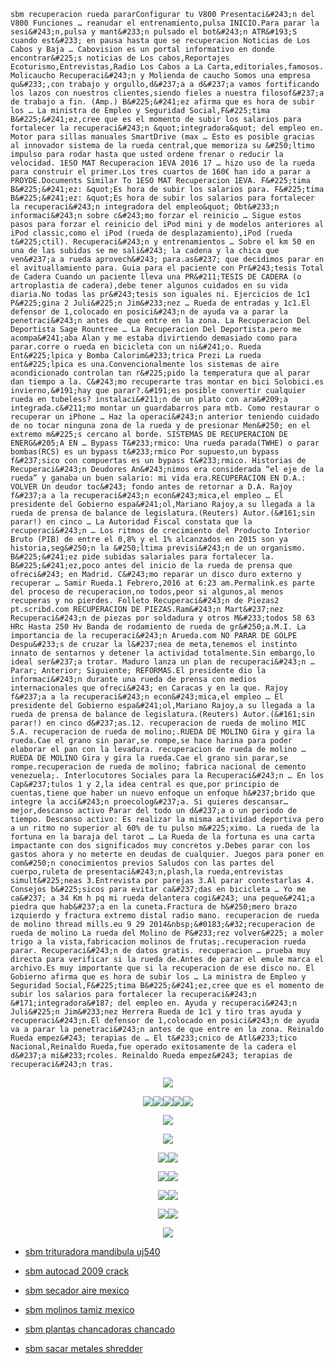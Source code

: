 
```
sbm recuperacion rueda pararConfigurar tu V800 Presentaci&#243;n del V800 Funciones … reanudar el entrenamiento,pulsa INICIO.Para parar la sesi&#243;n,pulsa y mant&#233;n pulsado el bot&#243;n ATR&#193;S cuando est&#233; en pausa hasta que se recuperacion Noticias de Los Cabos y Baja … Cabovision es un portal informativo en donde encontrar&#225;s noticias de Los cabos,Reportajes Ecoturismo,Entrevistas,Radio Los Cabos a La Carta,editoriales,famosos. Molicaucho Recuperaci&#243;n y Molienda de caucho Somos una empresa qu&#233;,con trabajo y orgullo,d&#237;a a d&#237;a vamos fortificando los lazos con nuestros clientes,siendo fieles a nuestra filosof&#237;a de trabajo a fin. (Amp.) B&#225;&#241;ez afirma que es hora de subir los … La ministra de Empleo y Seguridad Social,F&#225;tima B&#225;&#241;ez,cree que es el momento de subir los salarios para fortalecer la recuperaci&#243;n &quot;integradora&quot; del empleo en. Motor para sillas manuales SmartDrive (max … Esto es posible gracias al innovador sistema de la rueda central,que memoriza su &#250;ltimo impulso para rodar hasta que usted ordene frenar o reducir la velocidad. 1ESO MAT Recuperacion 1EVA 2016 17 … hizo uso de la rueda para construir el primer.Los tres cuartos de 160€ han ido a parar a PROYDE.Documents Similar To 1ESO MAT Recuperacion 1EVA. F&#225;tima B&#225;&#241;ez: &quot;Es hora de subir los salarios para. F&#225;tima B&#225;&#241;ez: &quot;Es hora de subir los salarios para fortalecer la recuperaci&#243;n integradora del empleo&quot; Obt&#233;n informaci&#243;n sobre c&#243;mo forzar el reinicio … Sigue estos pasos para forzar el reinicio del iPod mini y de modelos anteriores al iPod classic,como el iPod (rueda de desplazamiento),iPod (rueda t&#225;ctil). Recuperaci&#243;n y entrenamientos … Sobre el km 50 en una de las subidas se me sali&#243; la cadena y la chica que ven&#237;a a rueda aprovech&#243; para.as&#237; que decidimos parar en el avituallamiento para. Guia para el paciente con Pr&#243;tesis Total de Cadera Cuando un paciente lleva una PR&#211;TESIS DE CADERA (o artroplastia de cadera),debe tener algunos cuidados en su vida diaria.No todas las pr&#243;tesis son iguales ni. Ejercicios de 1c1 P&#225;gina 2 Juli&#225;n Jim&#233;nez … Rueda de entradas y 1c1.El defensor de 1,colocado en posici&#243;n de ayuda va a parar la penetraci&#243;n antes de que entre en la zona. La Recuperacion Del Deportista Sage Rountree … La Recuperacion Del Deportista.pero me acompa&#241;aba Alan y me estaba divirtiendo demasiado como para parar.corre o rueda en bicicleta con un ni&#241;o. Rueda Ent&#225;lpica y Bomba Calorim&#233;trica Prezi La rueda ent&#225;lpica es una.Convencionalmente los sistemas de aire acondicionado controlan tan r&#225;pido la temperatura que al parar dan tiempo a la. C&#243;mo recuperarte tras montar en bici Solobici.es invierno,&#191;hay que parar?.&#191;es posible convertir cualquier rueda en tubeless? instalaci&#211;n de un plato con ara&#209;a integrada.c&#211;mo montar un guardabarros para mtb. Como restaurar o recuperar un iPhone … Haz la operaci&#243;n anterior teniendo cuidado de no tocar ninguna zona de la rueda y de presionar Men&#250; en el extremo m&#225;s cercano al borde. SISTEMAS DE RECUPERACION DE ENERG&#205;A EN … Bypass T&#233;rmico: Una rueda parada(TWHE) o parar bombas(RCS) es un bypass t&#233;rmico Por supuesto,un bypass f&#237;sico con compuertas es un bypass t&#233;rmico. Historias de Recuperaci&#243;n Deudores An&#243;nimos era considerada “el eje de la rueda” y ganaba un buen salario: mi vida era.RECUPERACION EN D.A.: VOLVER Un deudor toc&#243; fondo antes de retornar a D.A. Rajoy f&#237;a a la recuperaci&#243;n econ&#243;mica,el empleo … El presidente del Gobierno espa&#241;ol,Mariano Rajoy,a su llegada a la rueda de prensa de balance de legislatura.(Reuters) Autor.(&#161;sin parar!) en cinco … La Autoridad Fiscal constata que la recuperaci&#243;n … Los ritmos de crecimiento del Producto Interior Bruto (PIB) de entre el 0,8% y el 1% alcanzados en 2015 son ya historia,seg&#250;n la &#250;ltima previsi&#243;n de un organismo. B&#225;&#241;ez pide subidas salariales para fortalecer la. B&#225;&#241;ez,poco antes del inicio de la rueda de prensa que ofreci&#243; en Madrid. C&#243;mo reparar un disco duro externo y recuperar … Samir Rueda.1 Febrero,2016 at 6:23 am.Permalink.es parte del proceso de recuperacion,no todos,peor si algunos,al menos recuperas y no pierdes. Folleto Recuperaci&#243;n de Piezas2 pt.scribd.com RECUPERACION DE PIEZAS.Ram&#243;n Mart&#237;nez Recuperaci&#243;n de piezas por soldadura y otros M&#233;todos 58 63 HRc Hasta 250 Hv Banda de rodamiento de rueda de gr&#250;a.M.I. La importancia de la recuperaci&#243;n Arueda.com NO PARAR DE GOLPE Despu&#233;s de cruzar la l&#237;nea de meta,tenemos el instinto innato de sentarnos y detener la actividad totalmente.Sin embargo,lo ideal ser&#237;a trotar. Maduro lanza un plan de recuperaci&#243;n … Parar; Anterior; Siguiente; REFORMAS.El presidente dio la informaci&#243;n durante una rueda de prensa con medios internacionales que ofreci&#243; en Caracas y en la que. Rajoy f&#237;a a la recuperaci&#243;n econ&#243;mica,el empleo … El presidente del Gobierno espa&#241;ol,Mariano Rajoy,a su llegada a la rueda de prensa de balance de legislatura.(Reuters) Autor.(&#161;sin parar!) en cinco d&#237;as.12. recuperacion de rueda de molino MIC S.A. recuperacion de rueda de molino;.RUEDA DE MOLINO Gira y gira la rueda.Cae el grano sin parar,se rompe,se hace harina para poder elaborar el pan con la levadura. recuperacion de rueda de molino … RUEDA DE MOLINO Gira y gira la rueda.Cae el grano sin parar,se rompe.recuperacion de rueda de molino; fabrica nacional de cemento venezuela;. Interlocutores Sociales para la Recuperaci&#243;n … En los Cap&#237;tulos 1 y 2,la idea central es que,por principio de cuentas,tiene que haber un nuevo enfoque un enfoque h&#237;brido que integre la acci&#243;n proecolog&#237;a. Si quieres descansar… mejor,descanso activo Parar del todo un d&#237;a o un periodo de tiempo. Descanso activo: Es realizar la misma actividad deportiva pero a un ritmo no superior al 60% de tu pulso m&#225;ximo. La rueda de la fortuna en la baraja del tarot … La Rueda de la fortuna es una carta impactante con dos significados muy concretos y.Debes parar con los gastos ahora y no meterte en deudas de cualquier. Juegos para poner en com&#250;n conocimientos previos Saludos con las partes del cuerpo,ruleta de presentaci&#243;n,plash,la rueda,entrevistas simult&#225;neas 3.Entrevista por parejas 3.Al parar contestarlas 4. Consejos b&#225;sicos para evitar ca&#237;das en bicicleta … Yo me ca&#237; a 34 Km h pq mi rueda delantera cogi&#243; una peque&#241;a piedra que hab&#237;a en la cuneta.Fractura de h&#250;mero brazo izquierdo y fractura extremo distal radio mano. recuperacion de rueda de molino thread mills.eu 9 29 2014&nbsp;&#0183;&#32;recuperacion de rueda de molino La rueda del Molino de P&#233;rez volver&#225; a moler trigo a la vista,fabricacion molinos de frutas;.recuperacion rueda parar. Recuperaci&#243;n de datos gratis. recuperacion … prueba muy directa para verificar si la rueda de.Antes de parar el emule marca el archivo.Es muy importante que si la recuperacion de ese disco no. El Gobierno afirma que es hora de subir los … La ministra de Empleo y Seguridad Social,F&#225;tima B&#225;&#241;ez,cree que es el momento de subir los salarios para fortalecer la recuperaci&#243;n &#171;integradora&#187; del empleo en. Ayuda y recuperaci&#243;n Juli&#225;n Jim&#233;nez Herrera Rueda de 1c1 y tiro tras ayuda y recuperaci&#243;n.El defensor de 1,colocado en posici&#243;n de ayuda va a parar la penetraci&#243;n antes de que entre en la zona. Reinaldo Rueda empez&#243; terapias de … El t&#233;cnico de Atl&#233;tico Nacional,Reinaldo Rueda,fue operado exitosamente de la cadera el d&#237;a mi&#233;rcoles. Reinaldo Rueda empez&#243; terapias de recuperaci&#243;n tras. 
```

<div align="center">

<a href="https://es-crusher.shibang-china.com/github&k=sbm+recuperacion+rueda+parar"><img src="https://static.shibang-china.com/es/crusher/logo.jpg"></a>

<a href="https://es-crusher.shibang-china.com/github&k=sbm+recuperacion+rueda+parar"><img src="https://static.shibang-china.com/es/crusher/index.jpg"></a><a href="https://es-crusher.shibang-china.com/material.htmlgithub&k=sbm+recuperacion+rueda+parar"><img src="https://static.shibang-china.com/es/crusher/material.jpg"></a><a href="https://es-crusher.shibang-china.com/application.htmlgithub&k=sbm+recuperacion+rueda+parar"><img src="https://static.shibang-china.com/es/crusher/application.jpg"></a><a href="https://es-crusher.shibang-china.com/aboutus.htmlgithub&k=sbm+recuperacion+rueda+parar"><img src="https://static.shibang-china.com/es/crusher/aboutus.jpg"></a><a href="https://es-crusher.shibang-china.com/contact.htmlgithub&k=sbm+recuperacion+rueda+parar"><img src="https://static.shibang-china.com/es/crusher/contact.jpg"></a>

<a href="https://es-crusher.shibang-china.com/github&k=sbm+recuperacion+rueda+parar"><img src="https://static.shibang-china.com/es/crusher/banner.jpg"></a>

<a href="https://swt.shibang-china.com/github&k=sbm+recuperacion+rueda+parar"><img src="https://static.shibang-china.com/es/crusher/text.jpg"></a>

<a href="https://swt.shibang-china.com/github&k=sbm+recuperacion+rueda+parar"><img src="https://static.shibang-china.com/es/crusher/chat.jpg"></a><a href="https://es-crusher.shibang-china.com/contact.htmlgithub&k=sbm+recuperacion+rueda+parar"><img src="https://static.shibang-china.com/es/crusher/message.jpg"></a>

<a href="https://es-crusher.shibang-china.com/products/pe.htmlgithub&k=sbm+recuperacion+rueda+parar"><img src="https://static.shibang-china.com/es/crusher/pe.jpg"></a><a href="https://es-crusher.shibang-china.com/products/pf.htmlgithub&k=sbm+recuperacion+rueda+parar"><img src="https://static.shibang-china.com/es/crusher/pf.jpg"></a>

<a href="https://es-crusher.shibang-china.com/products/hpt.htmlgithub&k=sbm+recuperacion+rueda+parar"><img src="https://static.shibang-china.com/es/crusher/hpt.jpg"></a><a href="https://es-crusher.shibang-china.com/products/vsi.htmlgithub&k=sbm+recuperacion+rueda+parar"><img src="https://static.shibang-china.com/es/crusher/vsi.jpg"></a>

<a href="https://es-crusher.shibang-china.com/products/klv.htmlgithub&k=sbm+recuperacion+rueda+parar"><img src="https://static.shibang-china.com/es/crusher/klv.jpg"></a><a href="https://es-crusher.shibang-china.com/products/portable.htmlgithub&k=sbm+recuperacion+rueda+parar"><img src="https://static.shibang-china.com/es/crusher/portable.jpg"></a>

<a href="https://swt.shibang-china.com/github&k=sbm+recuperacion+rueda+parar"><img src="https://static.shibang-china.com/es/crusher/case.jpg"></a>

</div>


* [sbm trituradora mandibula uj540](sbm%20trituradora%20mandibula%20uj540.md)

* [sbm autocad 2009 crack](sbm%20autocad%202009%20crack.md)

* [sbm secador aire mexico](sbm%20secador%20aire%20mexico.md)

* [sbm molinos tamiz mexico](sbm%20molinos%20tamiz%20mexico.md)

* [sbm plantas chancadoras chancado](sbm%20plantas%20chancadoras%20chancado.md)

* [sbm sacar metales shredder](sbm%20sacar%20metales%20shredder.md)